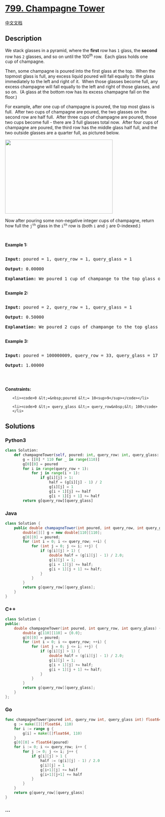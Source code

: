 # [799. Champagne Tower](https://leetcode.com/problems/champagne-tower)

[中文文档](/solution/0700-0799/0799.Champagne%20Tower/README.md)

## Description

<p>We stack glasses in a pyramid, where the <strong>first</strong> row has <code>1</code> glass, the <strong>second</strong> row has <code>2</code> glasses, and so on until the 100<sup>th</sup> row.&nbsp; Each glass holds one cup&nbsp;of champagne.</p>

<p>Then, some champagne is poured into the first glass at the top.&nbsp; When the topmost glass is full, any excess liquid poured will fall equally to the glass immediately to the left and right of it.&nbsp; When those glasses become full, any excess champagne will fall equally to the left and right of those glasses, and so on.&nbsp; (A glass at the bottom row has its excess champagne fall on the floor.)</p>

<p>For example, after one cup of champagne is poured, the top most glass is full.&nbsp; After two cups of champagne are poured, the two glasses on the second row are half full.&nbsp; After three cups of champagne are poured, those two cups become full - there are 3 full glasses total now.&nbsp; After four cups of champagne are poured, the third row has the middle glass half full, and the two outside glasses are a quarter full, as pictured below.</p>

<p><img alt="" src="https://fastly.jsdelivr.net/gh/doocs/leetcode@main/solution/0700-0799/0799.Champagne%20Tower/images/tower.png" style="height: 241px; width: 350px;" /></p>

<p>Now after pouring some non-negative integer cups of champagne, return how full the <code>j<sup>th</sup></code> glass in the <code>i<sup>th</sup></code> row is (both <code>i</code> and <code>j</code> are 0-indexed.)</p>

<p>&nbsp;</p>

<p><strong class="example">Example 1:</strong></p>

<pre>

<strong>Input:</strong> poured = 1, query_row = 1, query_glass = 1

<strong>Output:</strong> 0.00000

<strong>Explanation:</strong> We poured 1 cup of champange to the top glass of the tower (which is indexed as (0, 0)). There will be no excess liquid so all the glasses under the top glass will remain empty.

</pre>

<p><strong class="example">Example 2:</strong></p>

<pre>

<strong>Input:</strong> poured = 2, query_row = 1, query_glass = 1

<strong>Output:</strong> 0.50000

<strong>Explanation:</strong> We poured 2 cups of champange to the top glass of the tower (which is indexed as (0, 0)). There is one cup of excess liquid. The glass indexed as (1, 0) and the glass indexed as (1, 1) will share the excess liquid equally, and each will get half cup of champange.

</pre>

<p><strong class="example">Example 3:</strong></p>

<pre>

<strong>Input:</strong> poured = 100000009, query_row = 33, query_glass = 17

<strong>Output:</strong> 1.00000

</pre>

<p>&nbsp;</p>

<p><strong>Constraints:</strong></p>

<ul>

    <li><code>0 &lt;=&nbsp;poured &lt;= 10<sup>9</sup></code></li>

    <li><code>0 &lt;= query_glass &lt;= query_row&nbsp;&lt; 100</code></li>

</ul>

## Solutions

<!-- tabs:start -->

### **Python3**

```python
class Solution:
    def champagneTower(self, poured: int, query_row: int, query_glass: int) -> float:
        g = [[0] * 110 for _ in range(110)]
        g[0][0] = poured
        for i in range(query_row + 1):
            for j in range(i + 1):
                if g[i][j] > 1:
                    half = (g[i][j] - 1) / 2
                    g[i][j] = 1
                    g[i + 1][j] += half
                    g[i + 1][j + 1] += half
        return g[query_row][query_glass]
```

### **Java**

```java
class Solution {
    public double champagneTower(int poured, int query_row, int query_glass) {
        double[][] g = new double[110][110];
        g[0][0] = poured;
        for (int i = 0; i <= query_row; ++i) {
            for (int j = 0; j <= i; ++j) {
                if (g[i][j] > 1) {
                    double half = (g[i][j] - 1) / 2.0;
                    g[i][j] = 1;
                    g[i + 1][j] += half;
                    g[i + 1][j + 1] += half;
                }
            }
        }
        return g[query_row][query_glass];
    }
}
```

### **C++**

```cpp
class Solution {
public:
    double champagneTower(int poured, int query_row, int query_glass) {
        double g[110][110] = {0.0};
        g[0][0] = poured;
        for (int i = 0; i <= query_row; ++i) {
            for (int j = 0; j <= i; ++j) {
                if (g[i][j] > 1) {
                    double half = (g[i][j] - 1) / 2.0;
                    g[i][j] = 1;
                    g[i + 1][j] += half;
                    g[i + 1][j + 1] += half;
                }
            }
        }
        return g[query_row][query_glass];
    }
};
```

### **Go**

```go
func champagneTower(poured int, query_row int, query_glass int) float64 {
	g := make([][]float64, 110)
	for i := range g {
		g[i] = make([]float64, 110)
	}
	g[0][0] = float64(poured)
	for i := 0; i <= query_row; i++ {
		for j := 0; j <= i; j++ {
			if g[i][j] > 1 {
				half := (g[i][j] - 1) / 2.0
				g[i][j] = 1
				g[i+1][j] += half
				g[i+1][j+1] += half
			}
		}
	}
	return g[query_row][query_glass]
}
```

### **...**

```

```

<!-- tabs:end -->
